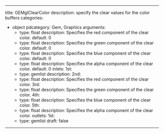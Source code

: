 
---
title: GEMglClearColor
description: specify the clear values for the color buffers
categories:
  - object
pdcategory: Gem, Graphics
arguments:
    - type: float
      description: Specifies the red component of the clear color.
      default: 0
    - type: float
      description: Specifies the green component of the clear color.
      default: 0
    - type: float
      description: Specifies the blue component of the clear color.
      default: 0
    - type: float
      description: Specifies the alpha component of the clear color.
      default: 0
inlets:
  1st:
    - type: gemlist
      description:
  2nd:
    - type: float
      description: Specifies the red component of the clear color.
  3rd:
    - type: float
      description: Specifies the green component of the clear color.
  4th:
    - type: float
      description: Specifies the blue component of the clear color.
  5th:
    - type: float
      description: Specifies the alpha component of the clear color.
outlets:
  1st:
    - type: gemlist
draft: false
---

